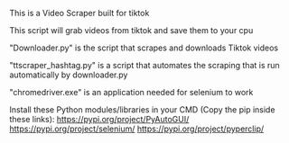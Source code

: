 This is a Video Scraper built for tiktok

This script will grab videos from tiktok and save them to your cpu

"Downloader.py" is the script that scrapes and downloads Tiktok videos

"ttscraper_hashtag.py" is a script that automates the scraping that is run automatically by downloader.py

"chromedriver.exe" is an application needed for selenium to work

Install these Python modules/libraries in your CMD (Copy the pip inside these links):
https://pypi.org/project/PyAutoGUI/
https://pypi.org/project/selenium/
https://pypi.org/project/pyperclip/
